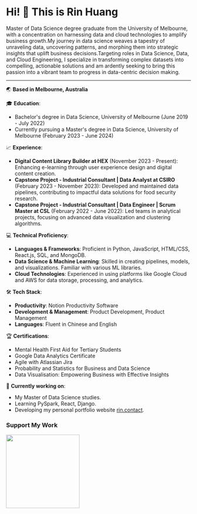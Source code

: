 # Hi! 👋 This is Rin Huang

Master of Data Science degree graduate from the University of Melbourne, with a concentration on harnessing data and cloud technologies to amplify business growth.My journey in data science weaves a tapestry of unraveling data, uncovering patterns, and morphing them into strategic insights that uplift business decisions.Targeting roles in Data Science, Data, and Cloud Engineering, I specialize in transforming complex datasets into compelling, actionable solutions and am ardently seeking to bring this passion into a vibrant team to progress in data-centric decision making.


---

🌏 **Based in Melbourne, Australia**

🎓 **Education**:
- Bachelor's degree in Data Science, University of Melbourne (June 2019 - July 2022)
- Currently pursuing a Master's degree in Data Science, University of Melbourne (February 2023 - June 2024)

📈 **Experience**:
- **Digital Content Library Builder at HEX** (November 2023 - Present): Enhancing e-learning through user experience design and digital content creation.
- **Capstone Project - Industrial Consultant | Data Analyst at CSIRO** (February 2023 - November 2023): Developed and maintained data pipelines, contributing to impactful data solutions for food security research.
- **Capstone Project - Industrial Consultant | Data Engineer | Scrum Master at CSL** (February 2022 - June 2022): Led teams in analytical projects, focusing on advanced data visualization and clustering algorithms.

💻 **Technical Proficiency**:
- **Languages & Frameworks**: Proficient in Python, JavaScript, HTML/CSS, React.js, SQL, and MongoDB.
- **Data Science & Machine Learning**: Skilled in creating pipelines, models, and visualizations. Familiar with various ML libraries.
- **Cloud Technologies**: Experienced in using platforms like Google Cloud and AWS for data storage, processing, and analytics.

🛠️ **Tech Stack**:
- **Productivity**: Notion Productivity Software
- **Development & Management**: Product Development, Product Management
- **Languages**: Fluent in Chinese and English

🏆 **Certifications**:
- Mental Health First Aid for Tertiary Students
- Google Data Analytics Certificate
- Agile with Atlassian Jira
- Probability and Statistics for Business and Data Science
- Data Visualisation: Empowering Business with Effective Insights

🚀 **Currently working on**:
- My Master of Data Science studies.
- Learning PySpark, React, Django.
- Developing my personal portfolio website [rin.contact](http://rin.contact).

### Support My Work
<a href="https://www.buymeacoffee.com/rNLKJA"><img src="https://cdn.buymeacoffee.com/buttons/v2/default-yellow.png" width="200" /></a>
